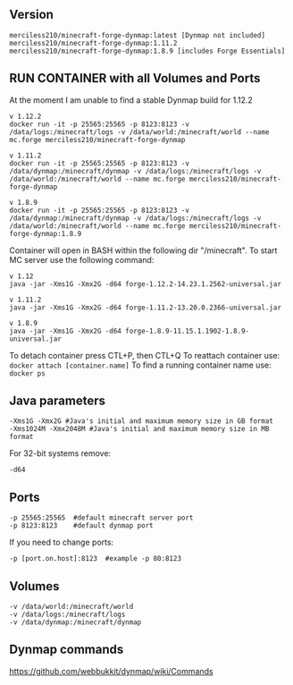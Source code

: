 ## Version
```
merciless210/minecraft-forge-dynmap:latest [Dynmap not included]
merciless210/minecraft-forge-dynmap:1.11.2 
merciless210/minecraft-forge-dynmap:1.8.9 [includes Forge Essentials]
```

## RUN CONTAINER with all Volumes and Ports 
At the moment I am unable to find a stable Dynmap build for 1.12.2
```
v 1.12.2
docker run -it -p 25565:25565 -p 8123:8123 -v /data/logs:/minecraft/logs -v /data/world:/minecraft/world --name mc.forge merciless210/minecraft-forge-dynmap
```

```
v 1.11.2
docker run -it -p 25565:25565 -p 8123:8123 -v /data/dynmap:/minecraft/dynmap -v /data/logs:/minecraft/logs -v /data/world:/minecraft/world --name mc.forge merciless210/minecraft-forge-dynmap
```

```
v 1.8.9
docker run -it -p 25565:25565 -p 8123:8123 -v /data/dynmap:/minecraft/dynmap -v /data/logs:/minecraft/logs -v /data/world:/minecraft/world --name mc.forge merciless210/minecraft-forge-dynmap:1.8.9
```

Container will open in BASH within the following dir "/minecraft". To start MC server use the following command:
```
v 1.12
java -jar -Xms1G -Xmx2G -d64 forge-1.12.2-14.23.1.2562-universal.jar
```

```
v 1.11.2
java -jar -Xms1G -Xmx2G -d64 forge-1.11.2-13.20.0.2366-universal.jar
```

```
v 1.8.9
java -jar -Xms1G -Xmx2G -d64 forge-1.8.9-11.15.1.1902-1.8.9-universal.jar
```
To detach container press CTL+P, then CTL+Q
To reattach container use: ```docker attach [container.name]``` 
To find a running container name use: ```docker ps```

## Java parameters
```
-Xms1G -Xmx2G #Java's initial and maximum memory size in GB format
-Xms1024M -Xmx2048M #Java's initial and maximum memory size in MB format
```
For 32-bit systems remove:
```
-d64
```

## Ports
```
-p 25565:25565  #default minecraft server port
-p 8123:8123    #default dynmap port
```
If you need to change ports:
```
-p [port.on.host]:8123  #example -p 80:8123 
```

## Volumes
```
-v /data/world:/minecraft/world
-v /data/logs:/minecraft/logs
-v /data/dynmap:/minecraft/dynmap
```

## Dynmap commands
https://github.com/webbukkit/dynmap/wiki/Commands
